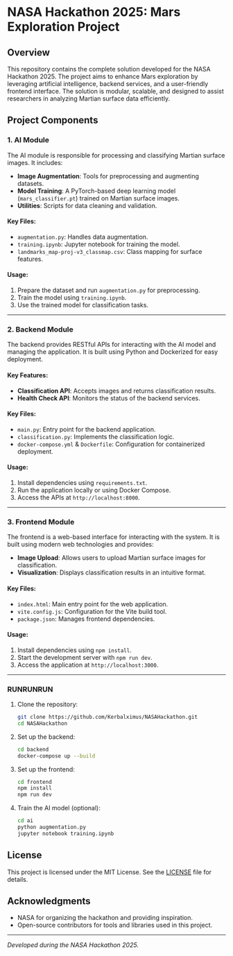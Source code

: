 # NASA Hackathon 2025: Mars Exploration Project

## Overview
This repository contains the complete solution developed for the NASA Hackathon 2025. The project aims to enhance Mars exploration by leveraging artificial intelligence, backend services, and a user-friendly frontend interface. The solution is modular, scalable, and designed to assist researchers in analyzing Martian surface data efficiently.

## Project Components

### 1. AI Module
The AI module is responsible for processing and classifying Martian surface images. It includes:
- **Image Augmentation**: Tools for preprocessing and augmenting datasets.
- **Model Training**: A PyTorch-based deep learning model (`mars_classifier.pt`) trained on Martian surface images.
- **Utilities**: Scripts for data cleaning and validation.

#### Key Files:
- `augmentation.py`: Handles data augmentation.
- `training.ipynb`: Jupyter notebook for training the model.
- `landmarks_map-proj-v3_classmap.csv`: Class mapping for surface features.

#### Usage:
1. Prepare the dataset and run `augmentation.py` for preprocessing.
2. Train the model using `training.ipynb`.
3. Use the trained model for classification tasks.

---

### 2. Backend Module
The backend provides RESTful APIs for interacting with the AI model and managing the application. It is built using Python and Dockerized for easy deployment.

#### Key Features:
- **Classification API**: Accepts images and returns classification results.
- **Health Check API**: Monitors the status of the backend services.

#### Key Files:
- `main.py`: Entry point for the backend application.
- `classification.py`: Implements the classification logic.
- `docker-compose.yml` & `Dockerfile`: Configuration for containerized deployment.

#### Usage:
1. Install dependencies using `requirements.txt`.
2. Run the application locally or using Docker Compose.
3. Access the APIs at `http://localhost:8000`.

---

### 3. Frontend Module
The frontend is a web-based interface for interacting with the system. It is built using modern web technologies and provides:
- **Image Upload**: Allows users to upload Martian surface images for classification.
- **Visualization**: Displays classification results in an intuitive format.

#### Key Files:
- `index.html`: Main entry point for the web application.
- `vite.config.js`: Configuration for the Vite build tool.
- `package.json`: Manages frontend dependencies.

#### Usage:
1. Install dependencies using `npm install`.
2. Start the development server with `npm run dev`.
3. Access the application at `http://localhost:3000`.

---

### RUNRUNRUN
1. Clone the repository:
   ```bash
   git clone https://github.com/Kerbalximus/NASAHackathon.git
   cd NASAHackathon
   ```
2. Set up the backend:
   ```bash
   cd backend
   docker-compose up --build
   ```
3. Set up the frontend:
   ```bash
   cd frontend
   npm install
   npm run dev
   ```
4. Train the AI model (optional):
   ```bash
   cd ai
   python augmentation.py
   jupyter notebook training.ipynb
   ```

## License
This project is licensed under the MIT License. See the [LICENSE](LICENSE) file for details.

## Acknowledgments
- NASA for organizing the hackathon and providing inspiration.
- Open-source contributors for tools and libraries used in this project.

---
*Developed during the NASA Hackathon 2025.*